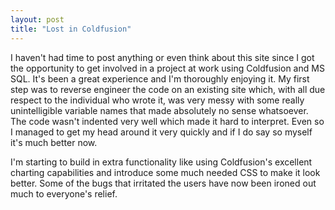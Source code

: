 ```yaml
---
layout: post
title: "Lost in Coldfusion"
---
```


I haven't had time to post anything or even think about this site since I got the opportunity to get involved in a project at work using Coldfusion and MS SQL. It's been a 
great experience and I'm thoroughly enjoying it. My first step was to reverse engineer the code on an existing site which, with all due respect to the individual who wrote 
it, was very messy with some really unintelligible variable names that made absolutely no sense whatsoever. The code wasn't indented very well which made it hard to 
interpret. Even so I managed to get my head around it very quickly and if I do say so myself it's much better now.

I'm starting to build in extra functionality like using Coldfusion's excellent charting capabilities and introduce some much needed CSS to make it look better. Some of the 
bugs that irritated the users have now been ironed out much to everyone's relief.